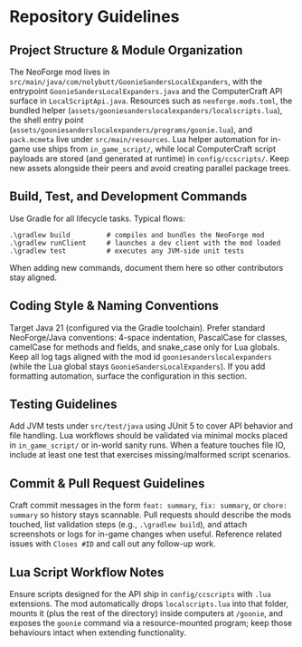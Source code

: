 # Repository Guidelines

## Project Structure & Module Organization
The NeoForge mod lives in `src/main/java/com/nolybutt/GoonieSandersLocalExpanders`, with the entrypoint `GoonieSandersLocalExpanders.java` and the ComputerCraft API surface in `LocalScriptApi.java`. Resources such as `neoforge.mods.toml`, the bundled helper (`assets/gooniesanderslocalexpanders/localscripts.lua`), the shell entry point (`assets/gooniesanderslocalexpanders/programs/goonie.lua`), and `pack.mcmeta` live under `src/main/resources`. Lua helper automation for in-game use ships from `in_game_script/`, while local ComputerCraft script payloads are stored (and generated at runtime) in `config/ccscripts/`. Keep new assets alongside their peers and avoid creating parallel package trees.

## Build, Test, and Development Commands
Use Gradle for all lifecycle tasks. Typical flows:
```
.\gradlew build         # compiles and bundles the NeoForge mod
.\gradlew runClient     # launches a dev client with the mod loaded
.\gradlew test          # executes any JVM-side unit tests
```
When adding new commands, document them here so other contributors stay aligned.

## Coding Style & Naming Conventions
Target Java 21 (configured via the Gradle toolchain). Prefer standard NeoForge/Java conventions: 4-space indentation, PascalCase for classes, camelCase for methods and fields, and snake_case only for Lua globals. Keep all log tags aligned with the mod id `gooniesanderslocalexpanders` (while the Lua global stays `GoonieSandersLocalExpanders`). If you add formatting automation, surface the configuration in this section.

## Testing Guidelines
Add JVM tests under `src/test/java` using JUnit 5 to cover API behavior and file handling. Lua workflows should be validated via minimal mocks placed in `in_game_script/` or in-world sanity runs. When a feature touches file IO, include at least one test that exercises missing/malformed script scenarios.

## Commit & Pull Request Guidelines
Craft commit messages in the form `feat: summary`, `fix: summary`, or `chore: summary` so history stays scannable. Pull requests should describe the mods touched, list validation steps (e.g., `.\gradlew build`), and attach screenshots or logs for in-game changes when useful. Reference related issues with `Closes #ID` and call out any follow-up work.

## Lua Script Workflow Notes
Ensure scripts designed for the API ship in `config/ccscripts` with `.lua` extensions. The mod automatically drops `localscripts.lua` into that folder, mounts it (plus the rest of the directory) inside computers at `/goonie`, and exposes the `goonie` command via a resource-mounted program; keep those behaviours intact when extending functionality.
